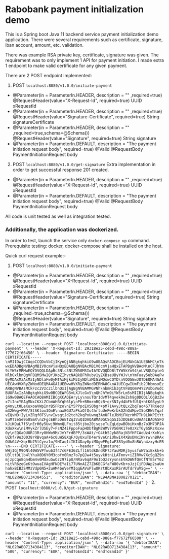 # Rabobank payment initialization demo

This is a Spring boot Java 11 backend service payment initialization demo application.
There were several requirements such as certificate, signature, iban account, amount, etc. validation.

There was example RSA private key, certificate, signature was given. The requirement was to only implement 1 API for payment initiation.
I made extra 1 endpoint to make valid certificate for any given payment.

There are 2 POST endpoint implemented:  

1. POST `localhost:8080/v1.0.0/initiate-payment`  
- @Parameter(in = ParameterIn.HEADER, description = "" ,required=true) @RequestHeader(value="X-Request-Id", required=true) UUID xRequestId
- @Parameter(in = ParameterIn.HEADER, description = "" ,required=true) @RequestHeader(value="Signature-Certificate", required=true) String signatureCertificate
- @Parameter(in = ParameterIn.HEADER, description = "" ,required=true,schema=@Schema()) @RequestHeader(value="Signature", required=true) String signature
- @Parameter(in = ParameterIn.DEFAULT, description = "The payment initiation request body", required=true) @Valid @RequestBody PaymentInitiationRequest body

2. POST  `localhost:8080/v1.0.0/get-signature` Extra implementation in order to get successful response 201 created.

- @Parameter(in = ParameterIn.HEADER, description = "" ,required=true) @RequestHeader(value="X-Request-Id", required=true) UUID xRequestId
- @Parameter(in = ParameterIn.DEFAULT, description = "The payment initiation request body", required=true) @Valid @RequestBody PaymentInitiationRequest body

All code is unit tested as well as integration tested. 

### Additionally, the application was dockerized.  

In order to test, launch the service only  `docker-compose up` command. Prerequisite testing: docker, docker-compose shall be installed on the host.

Quick curl request example:-   

1. POST `localhost:8080/v1.0.0/initiate-payment`
- @Parameter(in = ParameterIn.HEADER, description = "" ,required=true) @RequestHeader(value="X-Request-Id", required=true) UUID xRequestId
- @Parameter(in = ParameterIn.HEADER, description = "" ,required=true) @RequestHeader(value="Signature-Certificate", required=true) String signatureCertificate
- @Parameter(in = ParameterIn.HEADER, description = "" ,required=true,schema=@Schema()) @RequestHeader(value="Signature", required=true) String signature
- @Parameter(in = ParameterIn.DEFAULT, description = "The payment initiation request body", required=true) @Valid @RequestBody PaymentInitiationRequest body  

`
curl --location --request POST 'localhost:8080/v1.0.0/initiate-payment' \
--header 'X-Request-Id: 29318e25-cebd-498c-888a-f77672f66450' \
--header 'Signature-Certificate: -----BEGIN CERTIFICATE-----\nMIIDwjCCAqoCCQDxVbCjIKynQjANBgkqhkiG9w0BAQsFADCBojELMAkGA1UEBhMC\nTkwxEDAOBgNVBAgMB1V0cmVjaHQxEDAOBgNVBAcMB1V0cmVjaHQxETAPBgNVBAoM\nCFJhYm9iYW5rMRMwEQYDVQQLDApBc3Nlc3NtZW50MSIwIAYDVQQDDBlTYW5kYm94\nLVRQUDpleGNlbGxlbnQgVFBQMSMwIQYJKoZIhvcNAQkBFhRuby1yZXBseUByYWJv\nYmFuay5ubDAeFw0yMDAxMzAxMzIyNDlaFw0yMTAxMjkxMzIyNDlaMIGiMQswCQYD\nVQQGEwJOTDEQMA4GA1UECAwHVXRyZWNodDEQMA4GA1UEBwwHVXRyZWNodDERMA8G\nA1UECgwIUmFib2JhbmsxEzARBgNVBAsMCkFzc2Vzc21lbnQxIjAgBgNVBAMMGVNh\nbmRib3gtVFBQOmV4Y2VsbGVudCBUUFAxIzAhBgkqhkiG9w0BCQEWFG5vLXJlcGx5\nQHJhYm9iYW5rLm5sMIIBIjANBgkqhkiG9w0BAQEFAAOCAQ8AMIIBCgKCAQEAryLy\nouTQr1dvMT4qvek0eZsh8g0DQQLlOgBzZwx7iInxYEAgMNxCKXiZCbmWHBYqh6lp\nPh+BBmrnBQzB+qrSNIyd4bFhfUlQ+htK08yyL9g4nyLt0LeKuxoaVWpInrB5FRzo\nEY5PPpcEXSObgr+pM71AvyJtQLxZbqTao4S7TRKecUm32Wwg+FWY/StSKlox3QmE\naxEGU7aPkaQfQs4hrtuUePwKrbkQ2hQdMpvI5oXRWzTqafvEQvND+IyLvZRqf0TS\nvIwsgtJd2tch2kqPoUwng3AmUFleJbMjFNzrWM7TH9LkKPItYtSuMTzeSe9o0SmX\nZFgcEBh5DnETZqIVuQIDAQABMA0GCSqGSIb3DQEBCwUAA4IBAQASFOkJiKQuL7fS\nErH6y5Uwj9WmmQLFnit85tjbo20jsqseTuZqLdpwBObiHxnBz7o3M73PJAXdoXkw\niMVykZrlUSEy7+FsNZ4iFppoFapHDbfBgM2WMV7VS6NK17e0zXcTGySSRzXsxw0y\nEQGaOU8RJ3Rry0HWo9M/JmYFrdBPP/3sWAt/+O4th5Jyk8RajN3fHFCAoUz4rXxh\nUZkf/9u3Q038rRBvqaA+6c0uW58XqF/QyUxuTD4er9veCniUhwIX4XBsDNxIW/rw\nBRAxOUkG4V+XqrBb75lCyea1o/9HIaq1iIKI4Day0piMOgwPEg1wF383yd0x8hRW\n4zxyHcER\n-----END CERTIFICATE-----' \
--header 'Signature: WHjIGjM9ONl40W5VPfwu63f47cGFE36ZLfl16tdkDndRF7JYauMDRj5yusfuW7aiExkk+bU3lttDLlb4lYhuX0D6Y0M3cofm0Rmz7o7pQJw4t5uyvkHtnLLATmnv+iZIRVw7XcSgQZ9nmjzpCqo8qn4bm4v6MdxuGwOzz97ipU/NRav6qAF9o1bQzsYysnsEVkDWNfQmCfNTESrY62nitVR6zeGeKtOwuaIVAgHFNDEYaIi77UNnAIZ7ZbKBCGfaFW80vKb+oJzjCjFDUWp2saUmhahxBIBZSMMzVdp6N5+2uAM4boVeYMIqqEAVuPlwOKrt8bXuxRSrAUTdrYuVSg==' \
--header 'Content-Type: application/json' \
--data-raw '{
"debtorIBAN": "NL02RABO7134384551",  
"creditorIBAN": "NL94ABNA1008270121",   
"amount": "11",
"currency": "EUR",
"endToEndId": "endToEndId"
}'
`
2. POST  `localhost:8080/v1.0.0/get-signature`

- @Parameter(in = ParameterIn.HEADER, description = "" ,required=true) @RequestHeader(value="X-Request-Id", required=true) UUID xRequestId
- @Parameter(in = ParameterIn.DEFAULT, description = "The payment initiation request body", required=true) @Valid @RequestBody PaymentInitiationRequest body


`
curl --location --request POST 'localhost:8080/v1.0.0/get-signature' \
--header 'X-Request-Id: 29318e25-cebd-498c-888a-f77672f66500' \
--header 'Content-Type: application/json' \
--data-raw '{
"debtorIBAN": "NL02RABO7134384113",
"creditorIBAN": "NL02RABO7134384113",
"amount": "500",
"currency": "EUR",
"endToEndId": "endToEndId"
}'
`




